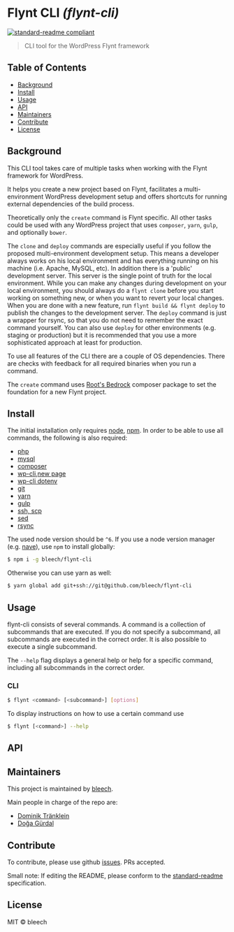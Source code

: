 # Flynt CLI _(flynt-cli)_

[![standard-readme compliant](https://img.shields.io/badge/readme%20style-standard-brightgreen.svg?style=flat-square)](https://github.com/RichardLitt/standard-readme)

> CLI tool for the WordPress Flynt framework

## Table of Contents

- [Background](#background)
- [Install](#install)
- [Usage](#usage)
- [API](#api)
- [Maintainers](#maintainers)
- [Contribute](#contribute)
- [License](#license)

## Background

This CLI tool takes care of multiple tasks when working with the Flynt framework for WordPress.

It helps you create a new project based on Flynt, facilitates a multi-environment WordPress development setup and offers shortcuts for running external dependencies of the build process.

Theoretically only the `create` command is Flynt specific. All other tasks could be used with any WordPress project that uses `composer`, `yarn`, `gulp`, and optionally `bower`.

The `clone` and `deploy` commands are especially useful if you follow the proposed multi-environment development setup. This means a developer always works on his local environment and has everything running on his machine (i.e. Apache, MySQL, etc). In addition there is a 'public' development server. This server is the single point of truth for the local environment. While you can make any changes during development on your local environment, you should always do a `flynt clone` before you start working on something new, or when you want to revert your local changes. When you are done with a new feature, run `flynt build && flynt deploy` to publish the changes to the development server. The `deploy` command is just a wrapper for rsync, so that you do not need to remember the exact command yourself. You can also use `deploy` for other environments (e.g. staging or production) but it is recommended that you use a more sophisticated approach at least for production.

To use all features of the CLI there are a couple of OS dependencies. There are checks with feedback for all required binaries when you run a command.

The `create` command uses [Root's Bedrock](https://roots.io/bedrock/) composer package to set the foundation for a new Flynt project.

## Install

The initial installation only requires [node](https://nodejs.org), [npm](https://npmjs.com). In order to be able to use all commands, the following is also required:

- [php](https://secure.php.net/)
- [mysql](https://www.mysql.com/)
- [composer](https://getcomposer.org/)
- [wp-cli](https://wp-cli.org/),[new page](https://make.wordpress.org/cli/)
- [wp-cli dotenv](https://aaemnnost.tv/wp-cli-commands/dotenv/)
- [git](https://git-scm.com/)
- [yarn](https://yarnpkg.com/)
- [gulp](http://gulpjs.com/)
- [ssh, scp](https://www.openssh.com/)
- [sed](https://www.gnu.org/software/sed/)
- [rsync](https://rsync.samba.org/)

The used node version should be `^6`. If you use a node version manager (e.g. [nave](https://github.com/isaacs/nave)), use `npm` to install globally:

```bash
$ npm i -g bleech/flynt-cli
```

Otherwise you can use yarn as well:

```bash
$ yarn global add git+ssh://git@github.com/bleech/flynt-cli
```


## Usage

flynt-cli consists of several commands. A command is a collection of subcommands that are executed. If you do not specify a subcommand, all subcommands are executed in the correct order. It is also possible to execute a single subcommand.

The `--help` flag displays a general help or help for a specific command, including all subcommands in the correct order.

### CLI

```bash
$ flynt <command> [<subcommand>] [options]
```

To display instructions on how to use a certain command use

```bash
$ flynt [<command>] --help
```

## API

## Maintainers

This project is maintained by [bleech](https://github.com/bleech).

Main people in charge of the repo are:

- [Dominik Tränklein](https://github.com/domtra)
- [Doğa Gürdal](https://github.com/Qakulukiam)

## Contribute

To contribute, please use github [issues](https://github.com/bleech/flynt-cli/issues). PRs accepted.

Small note: If editing the README, please conform to the [standard-readme](https://github.com/RichardLitt/standard-readme) specification.

## License

MIT © bleech
